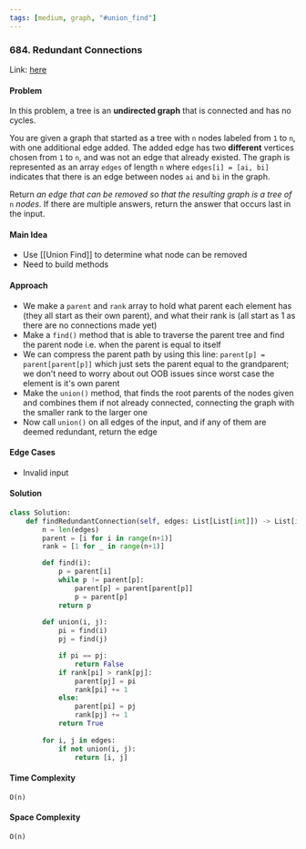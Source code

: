 ```yaml
---
tags: [medium, graph, "#union_find"]
---
```

### 684. Redundant Connections

Link: [here](https://leetcode.com/problems/redundant-connection/description/)

#### Problem
In this problem, a tree is an **undirected graph** that is connected and has no cycles.

You are given a graph that started as a tree with `n` nodes labeled from `1` to `n`, with one additional edge added. The added edge has two **different** vertices chosen from `1` to `n`, and was not an edge that already existed. The graph is represented as an array `edges` of length `n` where `edges[i] = [ai, bi]` indicates that there is an edge between nodes `ai` and `bi` in the graph.

Return _an edge that can be removed so that the resulting graph is a tree of_ `n` _nodes_. If there are multiple answers, return the answer that occurs last in the input.

#### Main Idea
- Use [[Union Find]] to determine what node can be removed
- Need to build methods

#### Approach
- We make a `parent` and `rank` array to hold what parent each element has (they all start as their own parent), and what their rank is (all start as 1 as there are no connections made yet)
- Make a `find()` method that is able to traverse the parent tree and find the parent node i.e. when the parent is equal to itself
- We can compress the parent path by using this line: 
	`parent[p] = parent[parent[p]]` 
	which just sets the parent equal to the grandparent; we don't need to worry about out OOB issues since worst case the element is it's own parent 
- Make the `union()` method, that finds the root parents of the nodes given and combines them if not already connected, connecting the graph with the smaller rank to the larger one
- Now call `union()` on all edges of the input, and if any of them are deemed redundant, return the edge
#### Edge Cases
- Invalid input

#### Solution
```python 
class Solution:
    def findRedundantConnection(self, edges: List[List[int]]) -> List[int]:
        n = len(edges)
        parent = [i for i in range(n+1)]
        rank = [1 for _ in range(n+1)]

        def find(i):
            p = parent[i]
            while p != parent[p]:
                parent[p] = parent[parent[p]]
                p = parent[p]
            return p
        
        def union(i, j):
            pi = find(i)
            pj = find(j)

            if pi == pj:
                return False
            if rank[pi] > rank[pj]:
                parent[pj] = pi
                rank[pi] += 1
            else:
                parent[pi] = pj
                rank[pj] += 1
            return True
        
        for i, j in edges:
            if not union(i, j):
                return [i, j]
```

#### Time Complexity
`O(n)`

#### Space Complexity
`O(n)` 
